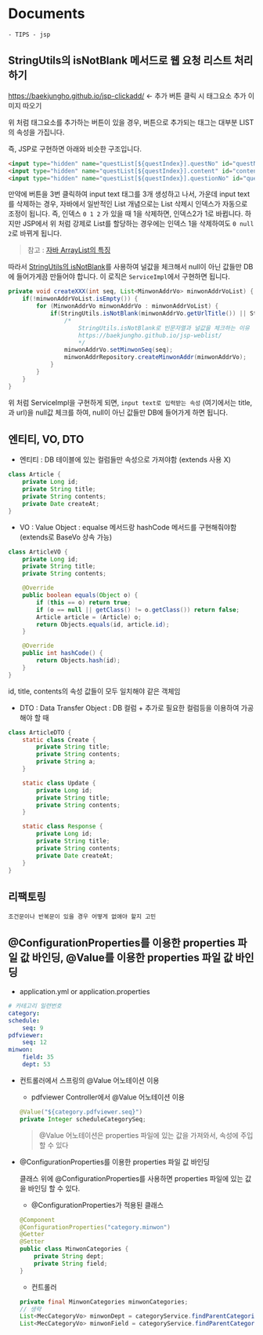 ﻿# Documents

    - TIPS - jsp 

## StringUtils의 isNotBlank 메서드로 웹 요청 리스트 처리하기

https://baekjungho.github.io/jsp-clickadd/ <- 추가 버튼 클릭 시 태그요소 추가 이미지 따오기

위 처럼 태그요소를 추가하는 버튼이 있을 경우, 버튼으로 추가되는 태그는 대부분 LIST의 속성을 가집니다.

즉, JSP로 구현하면 아래와 비슷한 구조입니다.

```html 
<input type="hidden" name="questList[${questIndex}].questNo" id="questNo" value="<c:out value='${quest.questNo }'/>" />
<input type="hidden" name="questList[${questIndex}].content" id="content" value="<c:out value='${quest.content }'/>" />
<input type="hidden" name="questList[${questIndex}].questionNo" id="questionNo" value="<c:out value='${quest.questionNo }'/>" />
```

만약에 버튼을 3번 클릭하여 input text 태그를 3개 생성하고 나서, 가운데 input text를 삭제하는 경우, 자바에서 일반적인 List 개념으로는 List 삭제시 인덱스가 자동으로 조정이 됩니다. 즉, 인덱스 `0 1 2` 가 있을 때 1을 삭제하면, 인덱스2가 1로 바뀝니다. 하지만 JSP에서 위 처럼 강제로 List를 할당하는 경우에는 인덱스 1을 삭제하여도 `0 null 2`로 바뀌게 됩니다.

> 참고 : [자바 ArrayList의 특징](https://baekjungho.github.io/java-collection/#arraylist)

따라서 [StringUtils의 isNotBlank](https://baekjungho.github.io/apache-commonslang/#stringutils)를 사용하여 널값을 체크해서 null이 아닌 값들만 DB에 들어가게끔 만들어야 합니다. 이 로직은 `ServiceImpl`에서 구현하면 됩니다.


```java
private void createXXX(int seq, List<MinwonAddrVo> minwonAddrVoList) {
    if(!minwonAddrVoList.isEmpty()) {
        for (MinwonAddrVo minwonAddrVo : minwonAddrVoList) {
            if(StringUtils.isNotBlank(minwonAddrVo.getUrlTitle()) || StringUtils.isNotBlank(minwonAddrVo.getUrl())) {
                /*
                    StringUtils.isNotBlank로 빈문자열과 널값을 체크하는 이유
                    https://baekjungho.github.io/jsp-weblist/
                    */
                minwonAddrVo.setMinwonSeq(seq);
                minwonAddrRepository.createMinwonAddr(minwonAddrVo);
            }
        }
    }
}
```

위 처럼 ServiceImpl을 구현하게 되면, `input text로 입력받는 속성` (여기에서는 title,과 url)을 null값 체크를 하여, null이 아닌 값들만 DB에 들어가게 하면 됩니다.


## 엔티티, VO, DTO 

- 엔티티 : DB 테이블에 있는 컬럼들만 속성으로 가져야함 (extends 사용 X)

```java 
class Article {
    private Long id;
    private String title;
    private String contents;
    private Date createAt;
}
```

- VO : Value Object : equalse 메서드랑 hashCode 메서드를 구현해줘야함(extends로 BaseVo 상속 가능)

```java 
class ArticleVO {
    private Long id;
    private String title;
    private String contents;

    @Override
    public boolean equals(Object o) {
        if (this == o) return true;
        if (o == null || getClass() != o.getClass()) return false;
        Article article = (Article) o;
        return Objects.equals(id, article.id);
    }

    @Override
    public int hashCode() {
        return Objects.hash(id);
    }
}
```

id, title, contents의 속성 값들이 모두 일치해야 같은 객체임

- DTO : Data Transfer Object : DB 컬럼 + 추가로 필요한 컬럼등을 이용하여 가공해야 할 때

```java 
class ArticleDTO {
    static class Create {
        private String title;
        private String contents;
        private String a;
    }

    static class Update {
        private Long id;
        private String title;
        private String contents;
    }

    static class Response {
        private Long id;
        private String title;
        private String contents;
        private Date createAt;
    }
}
```

## 리팩토링

    조건문이나 반복문이 있을 경우 어떻게 없애야 할지 고민

## @ConfigurationProperties를 이용한 properties 파일 값 바인딩, @Value를 이용한 properties 파일 값 바인딩

- application.yml or application.properties 

```yml
# 카테고리 일련번호
category:
schedule:
    seq: 9
pdfviewer:
    seq: 12
minwon:
    field: 35
    dept: 53
```

- 컨트롤러에서 스프링의 @Value 어노테이션 이용 
    - pdfviewer Controller에서 @Value 어노테이션 이용

    ```java 
    @Value("${category.pdfviewer.seq}")
	private Integer scheduleCategorySeq;
    ```

    > @Value 어노테이션은 properties 파일에 있는 값을 가져와서, 속성에 주입할 수 있다

- @ConfigurationProperties를 이용한 properties 파일 값 바인딩

    클래스 위에 @ConfigurationProperties를 사용하면 properties 파일에 있는 값을 바인딩 할 수 있다.

    - @ConfigurationProperties가 적용된 클래스 

    ```java
    @Component
    @ConfigurationProperties("category.minwon")
    @Getter
    @Setter
    public class MinwonCategories {
        private String dept;
        private String field;
    }
    ```

    - 컨트롤러

    ```java 
    private final MinwonCategories minwonCategories;
    // 생략
    List<MecCategoryVo> minwonDept = categoryService.findParentCategoriesString(minwonCategories.getDept());
    List<MecCategoryVo> minwonField = categoryService.findParentCategoriesString(minwonCategories.getField());
    ```